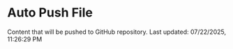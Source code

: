 # Auto Push File

Content that will be pushed to GitHub repository.
Last updated: 07/22/2025, 11:26:29 PM